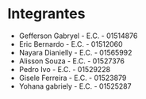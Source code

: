 # Integrantes

- Gefferson Gabryel - E.C. - 01514876
- Eric Bernardo - E.C. - 01512060
- Nayara Dianielly - E.C. - 01565992
- Alisson Souza - E.C. - 01527376
- Pedro Ivo - E.C. - 01529228
- Gisele Ferreira - E.C. - 01523879
- Yohana gabriely - E.C. - 01525287

